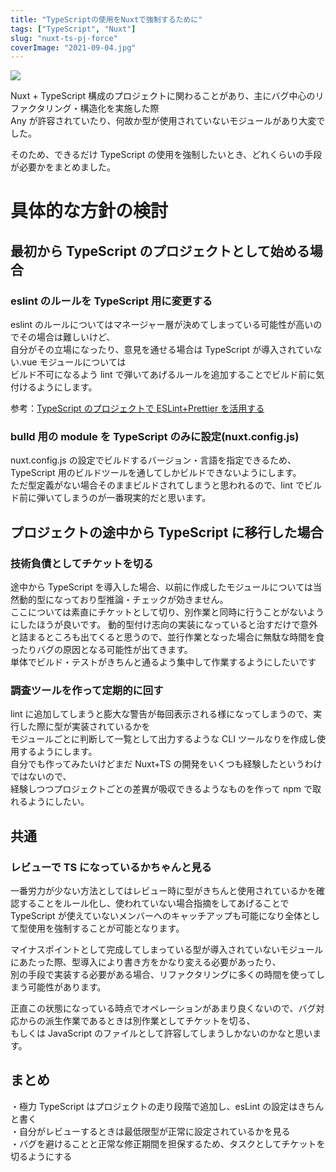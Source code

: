 ```yaml
---
title: "TypeScriptの使用をNuxtで強制するために"
tags: ["TypeScript", "Nuxt"]
slug: "nuxt-ts-pj-force"
coverImage: "2021-09-04.jpg"
---
```


![](../images/posts-image/2021-09-04.jpg)

Nuxt + TypeScript 構成のプロジェクトに関わることがあり、主にバグ中心のリファクタリング・構造化を実施した際  
Any が許容されていたり、何故か型が使用されていないモジュールがあり大変でした。

そのため、できるだけ TypeScript の使用を強制したいとき、どれくらいの手段が必要かをまとめました。  

# 具体的な方針の検討

## 最初から TypeScript のプロジェクトとして始める場合

### eslint のルールを TypeScript 用に変更する

eslint のルールについてはマネージャー層が決めてしまっている可能性が高いのでその場合は難しいけど、  
自分がその立場になったり、意見を通せる場合は TypeScript が導入されていない.vue モジュールについては  
ビルド不可になるよう lint で弾いてあげるルールを追加することでビルド前に気付けるようにします。

参考：[TypeScript のプロジェクトで ESLint+Prettier を活用する](https://www.tam-tam.co.jp/tipsnote/javascript/post17695.html)

### bulld 用の module を TypeScript のみに設定(nuxt.config.js)

nuxt.config.js の設定でビルドするバージョン・言語を指定できるため、TypeScript 用のビルドツールを通してしかビルドできないようにします。  
ただ型定義がない場合そのままビルドされてしまうと思われるので、lint でビルド前に弾いてしまうのが一番現実的だと思います。

## プロジェクトの途中から TypeScript に移行した場合

### 技術負債としてチケットを切る

途中から TypeScript を導入した場合、以前に作成したモジュールについては当然動的型になっており型推論・チェックが効きません。  
ここについては素直にチケットとして切り、別作業と同時に行うことがないようにしたほうが良いです。
動的型付け志向の実装になっていると治すだけで意外と詰まるところも出てくると思うので、並行作業となった場合に無駄な時間を食ったりバグの原因となる可能性が出てきます。  
単体でビルド・テストがきちんと通るよう集中して作業するようにしたいです

### 調査ツールを作って定期的に回す

lint に追加してしまうと膨大な警告が毎回表示される様になってしまうので、実行した際に型が実装されているかを  
モジュールごとに判断して一覧として出力するような CLI ツールなりを作成し使用するようにします。  
自分でも作ってみたいけどまだ Nuxt+TS の開発をいくつも経験したというわけではないので、  
経験しつつプロジェクトごとの差異が吸収できるようなものを作って npm で取れるようにしたい。

## 共通

### レビューで TS になっているかちゃんと見る

一番労力が少ない方法としてはレビュー時に型がきちんと使用されているかを確認することをルール化し、使われていない場合指摘をしてあげることで  
TypeScript が使えていないメンバーへのキャッチアップも可能になり全体として型使用を強制することが可能となります。

マイナスポイントとして完成してしまっている型が導入されていないモジュールにあたった際、型導入により書き方をかなり変える必要があったり、  
別の手段で実装する必要がある場合、リファクタリングに多くの時間を使ってしまう可能性があります。

正直この状態になっている時点でオペレーションがあまり良くないので、バグ対応からの派生作業であるときは別作業としてチケットを切る、  
もしくは JavaScript のファイルとして許容してしまうしかないのかなと思います。

## まとめ

・極力 TypeScript はプロジェクトの走り段階で追加し、esLint の設定はきちんと書く  
・自分がレビューするときは最低限型が正常に設定されているかを見る  
・バグを避けることと正常な修正期間を担保するため、タスクとしてチケットを切るようにする
